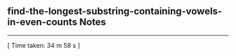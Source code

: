<h2>find-the-longest-substring-containing-vowels-in-even-counts Notes</h2><hr>[ Time taken: 34 m 58 s ]